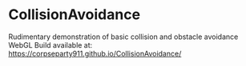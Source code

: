 # CollisionAvoidance
 Rudimentary demonstration of basic collision and obstacle avoidance</br>
WebGL Build available at: https://corpseparty911.github.io/CollisionAvoidance/
